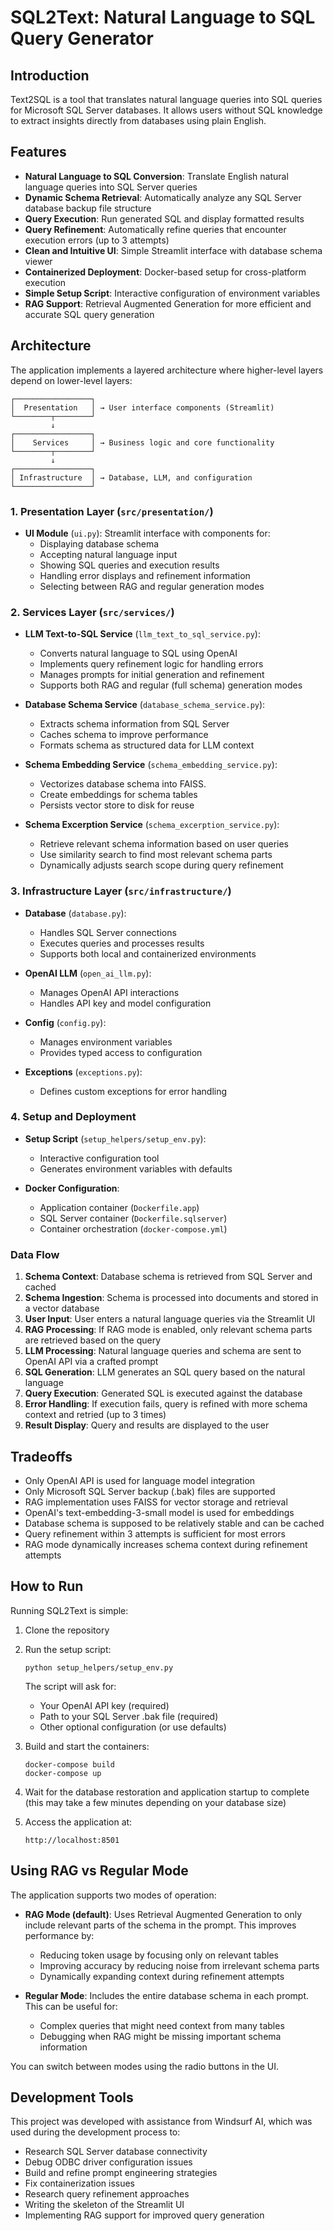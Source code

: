 # SQL2Text: Natural Language to SQL Query Generator

## Introduction

Text2SQL is a tool that translates natural language queries into SQL queries for Microsoft SQL Server databases. It allows users without SQL knowledge to extract insights directly from databases using plain English.

## Features

- **Natural Language to SQL Conversion**: Translate English natural language queries into SQL Server queries
- **Dynamic Schema Retrieval**: Automatically analyze any SQL Server database backup file structure
- **Query Execution**: Run generated SQL and display formatted results
- **Query Refinement**: Automatically refine queries that encounter execution errors (up to 3 attempts)
- **Clean and Intuitive UI**: Simple Streamlit interface with database schema viewer
- **Containerized Deployment**: Docker-based setup for cross-platform execution
- **Simple Setup Script**: Interactive configuration of environment variables
- **RAG Support**: Retrieval Augmented Generation for more efficient and accurate SQL query generation

## Architecture

The application implements a layered architecture where higher-level layers depend on lower-level layers:

```
┌─────────────────┐
│  Presentation   │ → User interface components (Streamlit)
└────────┬────────┘
         ↓
┌─────────────────┐
│    Services     │ → Business logic and core functionality
└────────┬────────┘
         ↓
┌─────────────────┐
│ Infrastructure  │ → Database, LLM, and configuration
└─────────────────┘
```

### 1. Presentation Layer (`src/presentation/`)

- **UI Module** (`ui.py`): Streamlit interface with components for:
  - Displaying database schema
  - Accepting natural language input
  - Showing SQL queries and execution results
  - Handling error displays and refinement information
  - Selecting between RAG and regular generation modes

### 2. Services Layer (`src/services/`)

- **LLM Text-to-SQL Service** (`llm_text_to_sql_service.py`): 
  - Converts natural language to SQL using OpenAI
  - Implements query refinement logic for handling errors
  - Manages prompts for initial generation and refinement
  - Supports both RAG and regular (full schema) generation modes

- **Database Schema Service** (`database_schema_service.py`):
  - Extracts schema information from SQL Server
  - Caches schema to improve performance
  - Formats schema as structured data for LLM context

- **Schema Embedding Service** (`schema_embedding_service.py`):
  - Vectorizes database schema into FAISS.
  - Create embeddings for schema tables
  - Persists vector store to disk for reuse

- **Schema Excerption Service** (`schema_excerption_service.py`):
  - Retrieve relevant schema information based on user queries
  - Use similarity search to find most relevant schema parts
  - Dynamically adjusts search scope during query refinement

### 3. Infrastructure Layer (`src/infrastructure/`)

- **Database** (`database.py`):
  - Handles SQL Server connections
  - Executes queries and processes results
  - Supports both local and containerized environments

- **OpenAI LLM** (`open_ai_llm.py`):
  - Manages OpenAI API interactions
  - Handles API key and model configuration

- **Config** (`config.py`):
  - Manages environment variables
  - Provides typed access to configuration

- **Exceptions** (`exceptions.py`):
  - Defines custom exceptions for error handling

### 4. Setup and Deployment

- **Setup Script** (`setup_helpers/setup_env.py`):
  - Interactive configuration tool
  - Generates environment variables with defaults

- **Docker Configuration**:
  - Application container (`Dockerfile.app`)
  - SQL Server container (`Dockerfile.sqlserver`)
  - Container orchestration (`docker-compose.yml`)

### Data Flow

1. **Schema Context**: Database schema is retrieved from SQL Server and cached
2. **Schema Ingestion**: Schema is processed into documents and stored in a vector database
3. **User Input**: User enters a natural language queries via the Streamlit UI
4. **RAG Processing**: If RAG mode is enabled, only relevant schema parts are retrieved based on the query
5. **LLM Processing**: Natural language queries and schema are sent to OpenAI API via a crafted prompt
6. **SQL Generation**: LLM generates an SQL query based on the natural language
7. **Query Execution**: Generated SQL is executed against the database
8. **Error Handling**: If execution fails, query is refined with more schema context and retried (up to 3 times)
9. **Result Display**: Query and results are displayed to the user

## Tradeoffs

- Only OpenAI API is used for language model integration
- Only Microsoft SQL Server backup (.bak) files are supported
- RAG implementation uses FAISS for vector storage and retrieval
- OpenAI's text-embedding-3-small model is used for embeddings
- Database schema is supposed to be relatively stable and can be cached
- Query refinement within 3 attempts is sufficient for most errors
- RAG mode dynamically increases schema context during refinement attempts

## How to Run

Running SQL2Text is simple:

1. Clone the repository

2. Run the setup script:
   ```
   python setup_helpers/setup_env.py
   ```
   The script will ask for:
   - Your OpenAI API key (required)
   - Path to your SQL Server .bak file (required)
   - Other optional configuration (or use defaults)

3. Build and start the containers:
   ```
   docker-compose build
   docker-compose up
   ```

4. Wait for the database restoration and application startup to complete (this may take a few minutes depending on your database size)

5. Access the application at:
   ```
   http://localhost:8501
   ```

## Using RAG vs Regular Mode

The application supports two modes of operation:

- **RAG Mode (default)**: Uses Retrieval Augmented Generation to only include relevant parts of the schema in the prompt. This improves performance by:
  - Reducing token usage by focusing only on relevant tables
  - Improving accuracy by reducing noise from irrelevant schema parts
  - Dynamically expanding context during refinement attempts

- **Regular Mode**: Includes the entire database schema in each prompt. This can be useful for:
  - Complex queries that might need context from many tables
  - Debugging when RAG might be missing important schema information

You can switch between modes using the radio buttons in the UI.

## Development Tools

This project was developed with assistance from Windsurf AI, which was used during the development process to:
- Research SQL Server database connectivity
- Debug ODBC driver configuration issues
- Build and refine prompt engineering strategies
- Fix containerization issues
- Research query refinement approaches
- Writing the skeleton of the Streamlit UI
- Implementing RAG support for improved query generation
